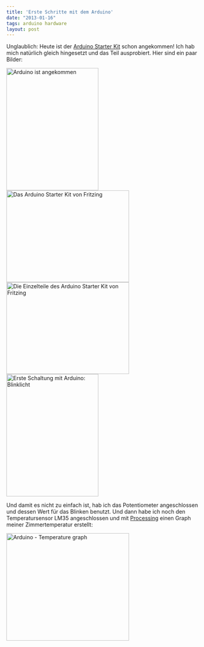 ```yaml
---
title: 'Erste Schritte mit dem Arduino'
date: "2013-01-16"
tags: arduino hardware
layout: post
---
```

Unglaublich: Heute ist der [Arduino Starter Kit][0] schon angekommen!
Ich hab mich natürlich gleich hingesetzt und das Teil ausprobiert. Hier
sind ein paar Bilder:

<a href="http://www.flickr.com/photos/cringe/8387609712/" title="Arduino ist angekommen by cringe, on Flickr"><img src="http://farm9.staticflickr.com/8235/8387609712_6ca7288f7c_n.jpg" width="240" height="320" alt="Arduino ist angekommen"></a>
<a href="http://www.flickr.com/photos/cringe/8387608192/" title="Das Arduino Starter Kit von Fritzing by cringe, on Flickr"><img src="http://farm9.staticflickr.com/8074/8387608192_d3d4cd2491_n.jpg" width="320" height="240" alt="Das Arduino Starter Kit von Fritzing"></a>
<a href="http://www.flickr.com/photos/cringe/8387606346/" title="Die Einzelteile des Arduino Starter Kit von Fritzing by cringe, on Flickr"><img src="http://farm9.staticflickr.com/8364/8387606346_7f602b254b_n.jpg" width="320" height="240" alt="Die Einzelteile des Arduino Starter Kit von Fritzing"></a>
<a href="http://www.flickr.com/photos/cringe/8386519787/" title="Erste Schaltung mit Arduino: Blinklicht by cringe, on Flickr"><img src="http://farm9.staticflickr.com/8357/8386519787_b7c6e3652b_n.jpg" width="240" height="320" alt="Erste Schaltung mit Arduino: Blinklicht"></a>

Und damit es nicht zu einfach ist, hab ich das Potentiometer angeschlossen und
dessen Wert für das Blinken benutzt. Und dann habe ich noch den Temperatursensor 
LM35 angeschlossen und mit [Processing][1] einen Graph meiner Zimmertemperatur erstellt:

<a href="http://www.flickr.com/photos/cringe/8387713980/" title="Arduino - Temperature graph by cringe, on Flickr"><img src="http://farm9.staticflickr.com/8476/8387713980_22f55981b8_n.jpg" width="320" height="281" alt="Arduino - Temperature graph"></a>

[0]: /2013/01/14/neues-projekt-arduino/
[1]: http://arduino.cc/en/Tutorial/Graph
